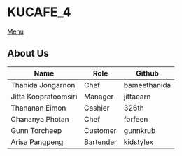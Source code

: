 # KUCAFE_4

[Menu](menu.md)

## About Us

| Name   | Role  | Github   |
|--------|-------|----------|
| Thanida Jongarnon | Chef | bameethanida |
| Jitta Koopratoomsiri | Manager | jittaearn |
| Thananan Eimon | Cashier | 326th |
| Chananya Photan | Chef  |  forfeen  |
| Gunn Torcheep | Customer | gunnkrub |
| Arisa Pangpeng | Bartender | kidstylex |